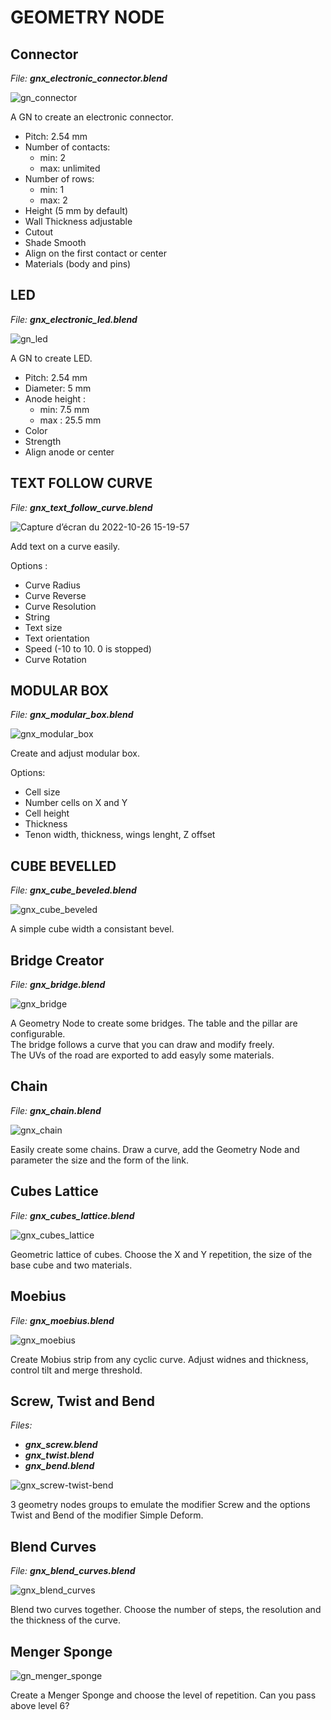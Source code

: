 # GEOMETRY NODE

## Connector

_File: **gnx_electronic_connector.blend**_

![gn_connector](https://user-images.githubusercontent.com/54265936/167180946-129b6cb3-f25b-4e46-9e33-9a2e97b7b8ec.png)

A GN to create an electronic connector.

- Pitch: 2.54 mm
- Number of contacts:
  - min: 2
  - max: unlimited
- Number of rows:
  - min: 1
  - max: 2
- Height (5 mm by default)
- Wall Thickness adjustable
- Cutout
- Shade Smooth
- Align on the first contact or center
- Materials (body and pins)

## LED

_File: **gnx_electronic_led.blend**_

![gn_led](https://user-images.githubusercontent.com/54265936/167298487-b3c946e0-89fc-4692-b006-2c9f68ed447f.png)

A GN to create LED.

- Pitch: 2.54 mm
- Diameter: 5 mm
- Anode height :
  - min: 7.5 mm
  - max : 25.5 mm
- Color
- Strength
- Align anode or center

## TEXT FOLLOW CURVE

_File: **gnx_text_follow_curve.blend**_

![Capture d’écran du 2022-10-26 15-19-57](https://user-images.githubusercontent.com/54265936/198037383-81834a18-58ca-4d09-9f80-6bd65c29d539.png)

Add text on a curve easily.

Options :
  - Curve Radius
  - Curve Reverse
  - Curve Resolution
  - String
  - Text size
  - Text orientation
  - Speed (-10 to 10. 0 is stopped)
  - Curve Rotation
  
## MODULAR BOX
  
_File: **gnx_modular_box.blend**_
  
![gnx_modular_box](https://user-images.githubusercontent.com/54265936/204155704-db854d14-fcad-412e-81bb-0b627485bc47.png)
  
Create and adjust modular box.
  
Options:
  - Cell size
  - Number cells on X and Y
  - Cell height 
  - Thickness
  - Tenon width, thickness, wings lenght, Z offset
 
## CUBE BEVELLED

_File: **gnx_cube_beveled.blend**_

![gnx_cube_beveled](https://user-images.githubusercontent.com/54265936/210273908-aa42daf8-05df-432e-b58c-dc01aa75c17d.png)

A simple cube width a consistant bevel.

## Bridge Creator

_File: **gnx_bridge.blend**_

![gnx_bridge](https://user-images.githubusercontent.com/54265936/215406958-c8d2f16b-42dc-483b-9ab5-bdde91e6b285.png)

A Geometry Node to create some bridges. The table and the pillar are configurable.  
The bridge follows a curve that you can draw and modify freely.  
The UVs of the road are exported to add easyly some materials.

## Chain

_File: **gnx_chain.blend**_

![gnx_chain](https://user-images.githubusercontent.com/54265936/218316547-37950824-22c5-4a52-941f-c8de3bc6d11d.png)

Easily create some chains. Draw a curve, add the Geometry Node and parameter the size and the form of the link.

## Cubes Lattice

_File: **gnx_cubes_lattice.blend**_

![gnx_cubes_lattice](https://user-images.githubusercontent.com/54265936/221406443-0e71dec8-f63f-4581-b4e1-fbcacc203149.png)

 Geometric lattice of cubes. Choose the X and Y repetition, the size of the base cube and two materials.
 
## Moebius
 
_File: **gnx_moebius.blend**_
 
![gnx_moebius](https://user-images.githubusercontent.com/54265936/221566424-1c66b1e6-e5a5-4942-bd5e-b31eda1593e5.png)
 
Create Mobius strip from any cyclic curve. Adjust widnes and thickness, control tilt and merge threshold.

## Screw, Twist and Bend

_Files:_
- _**gnx_screw.blend**_
- _**gnx_twist.blend**_
- _**gnx_bend.blend**_

![gnx_screw-twist-bend](https://user-images.githubusercontent.com/54265936/227785548-ae4d268e-c819-4a6f-bb21-688c504322b4.png)

3 geometry nodes groups to emulate the modifier Screw and the options Twist and Bend of the modifier Simple Deform.

## Blend Curves

_File: **gnx_blend_curves.blend**_

![gnx_blend_curves](https://user-images.githubusercontent.com/54265936/229469366-de0d2efb-a8ac-45d4-ba09-2ca453146091.png)

Blend two curves together. Choose the number of steps, the resolution and the thickness of the curve.

## Menger Sponge

![gn_menger_sponge](https://github.com/Franck-Demongin/Bricabrac/assets/54265936/120bd401-816d-419c-a887-c9626ed6a18d)

Create a Menger Sponge and choose the level of repetition.
Can you pass above level 6?




 
  

  

